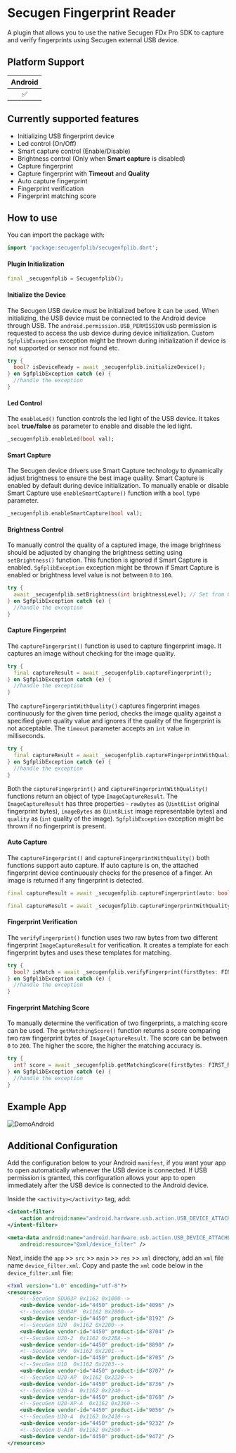 # Secugen Fingerprint Reader

A plugin that allows you to use the native Secugen FDx Pro SDK to capture and verify fingerprints using
Secugen external USB device.

## Platform Support

| Android |
| :-----: |
|   ✅    |

## Currently supported features

* Initializing USB fingerprint device
* Led control (On/Off)
* Smart capture control (Enable/Disable)
* Brightness control (Only when **Smart capture** is disabled)
* Capture fingerprint
* Capture fingerprint with **Timeout** and **Quality**
* Auto capture fingerprint
* Fingerprint verification
* Fingerprint matching score

## How to use

You can import the package with:
```dart
import 'package:secugenfplib/secugenfplib.dart';
```

#### Plugin Initialization

```dart
final _secugenfplib = Secugenfplib();
```

#### Initialize the Device

The Secugen USB device must be initialized before it can be used. When initializing, the USB device
must be connected to the Android device through USB. The `android.permission.USB_PERMISSION` usb
permission is requested to access the usb device during device initialization. Custom `SgfplibException`
exception might be thrown during initialization if device is not supported or sensor not found etc.

```dart
try {
  bool? isDeviceReady = await _secugenfplib.initializeDevice();
} on SgfplibException catch (e) {
  //handle the exception
}
```

#### Led Control

The `enableLed()` function controls the led light of the USB device. It takes `bool` **true/false**
as parameter to enable and disable the led light.

```dart
_secugenfplib.enableLed(bool val);
```

#### Smart Capture

The Secugen device drivers use Smart Capture technology to dynamically adjust brightness to ensure
the best image quality. Smart Capture is enabled by default during device initialization. To manually
enable or disable Smart Capture use `enableSmartCapture()` function with a `bool` type parameter.

```dart
_secugenfplib.enableSmartCapture(bool val);
```

#### Brightness Control

To manually control the quality of a captured image, the image brightness should be adjusted by
changing the brightness setting using `setBrightness()` function. This function is ignored if
Smart Capture is enabled. `SgfplibException` exception might be thrown if Smart Capture is enabled
or brightness level value is not between `0` to `100`.

```dart
try {
  await _secugenfplib.setBrightness(int brightnessLevel); // Set from 0 to 100
} on SgfplibException catch (e) {
  //handle the exception
}
```

#### Capture Fingerprint

The `captureFingerprint()` function is used to capture fingerprint image. It captures an image without
checking for the image quality.

```dart
try {
  final captureResult = await _secugenfplib.captureFingerprint();
} on SgfplibException catch (e) {
  //handle the exception
}
```

The `captureFingerprintWithQuality()` captures fingerprint images continuously for the given time period,
checks the image quality against a specified given quality value and ignores if the quality of the
fingerprint is not acceptable. The `timeout` parameter accepts an `int` value in milliseconds.

```dart
try {
  final captureResult = await _secugenfplib.captureFingerprintWithQuality(timeout: TIMEOUT_IN_MS, quality: QUALITY);
} on SgfplibException catch (e) {
  //handle the exception
}
```

Both the `captureFingerprint()` and `captureFingerprintWithQuality()` functions return an object of type
`ImageCaptureResult`. The `ImageCaptureResult` has three properties - `rawBytes` as (`Uint8List` original
fingerprint bytes), `imageBytes` as (`Uint8List` image representable bytes) and `quality` as (`int`
quality of the image). `SgfplibException` exception might be thrown if no fingerprint is present.

#### Auto Capture

The `captureFingerprint()` and `captureFingerprintWithQuality()` both functions support auto capture.
If auto capture is on, the attached fingerprint device continuously checks for the presence of a finger.
An image is returned if any fingerprint is detected.

```dart
final captureResult = await _secugenfplib.captureFingerprint(auto: bool isAutoOn);
```

```dart
final captureResult = await _secugenfplib.captureFingerprintWithQuality(timeout: TIMEOUT_IN_MS, quality: QUALITY, auto: bool isAutoOn);
```

#### Fingerprint Verification

The `verifyFingerprint()` function uses two raw bytes from two different fingerprint `ImageCaptureResult`
for verification. It creates a template for each fingerprint bytes and uses these templates for matching.

```dart
try {
  bool? isMatch = await _secugenfplib.verifyFingerprint(firstBytes: FIRST_RAW_BYTES, secondBytes: SECOND_RAW_BYTES);
} on SgfplibException catch (e) {
  //handle the exception
}
```

#### Fingerprint Matching Score

To manually determine the verification of two fingerprints, a matching score can be used. The `getMatchingScore()`
function returns a score comparing two raw fingerprint bytes of `ImageCaptureResult`. The score can be between
`0` to `200`. The higher the score, the higher the matching accuracy is.

```dart
try {
  int? score = await _secugenfplib.getMatchingScore(firstBytes: FIRST_RAW_BYTES, secondBytes: SECOND_RAW_BYTES);
} on SgfplibException catch (e) {
  //handle the exception
}
```

## Example App

![DemoAndroid](https://github.com/imsajib02/SecugenFpLib/blob/main/example/screenshots/android_example.gif)

## Additional Configuration

Add the configuration below to your Android `manifest`, if you want your app to open automatically
whenever the USB device is connected. If USB permission is granted, this configuration allows your app
to open immediately after the USB device is connected to the Android device.

Inside the `<activity></activity>` tag, add:

```xml
<intent-filter>
    <action android:name="android.hardware.usb.action.USB_DEVICE_ATTACHED" />
</intent-filter>

<meta-data android:name="android.hardware.usb.action.USB_DEVICE_ATTACHED"
    android:resource="@xml/device_filter" />
```

Next, inside the `app` >> `src` >> `main` >> `res` >> `xml` directory, add an `xml` file name `device_filter.xml`.
Copy and paste the `xml` code below in the `device_filter.xml` file:

```xml
<?xml version="1.0" encoding="utf-8"?>
<resources>
    <!--SecuGen SDU03P 0x1162 0x1000-->
    <usb-device vendor-id="4450" product-id="4096" />
    <!--SecuGen SDU04P  0x1162 0x2000-->
    <usb-device vendor-id="4450" product-id="8192" />
    <!--SecuGen U20  0x1162 0x2200-->
    <usb-device	vendor-id="4450" product-id="8704" />
    <!--SecuGen U20-2  0x1162 0x22BA-->
    <usb-device	vendor-id="4450" product-id="8890" />
    <!--SecuGen UPx  0x1162 0x2201-->
    <usb-device	vendor-id="4450" product-id="8705" />
    <!--SecuGen U10  0x1162 0x2203-->
    <usb-device	vendor-id="4450" product-id="8707" />
    <!--SecuGen U20-AP  0x1162 0x2220-->
    <usb-device	vendor-id="4450" product-id="8736" />
    <!--SecuGen U20-A  0x1162 0x2240-->
    <usb-device	vendor-id="4450" product-id="8768" />
    <!--SecuGen U20-AP-A  0x1162 0x2360-->
    <usb-device	vendor-id="4450" product-id="9056" />
    <!--SecuGen U30-A  0x1162 0x2410-->
    <usb-device	vendor-id="4450" product-id="9232" />
    <!--SecuGen U-AIR  0x1162 0x2500-->
    <usb-device	vendor-id="4450" product-id="9472" />
</resources>
```
